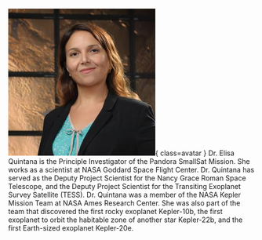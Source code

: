 ![Elisa Quintana](Quintana.jpg){ class=avatar }
Dr. Elisa Quintana is the Principle Investigator of the Pandora SmallSat Mission. She works as a scientist at NASA Goddard Space Flight Center. Dr. Quintana has served as the Deputy Project Scientist for the Nancy Grace Roman Space Telescope, and the Deputy Project Scientist for the Transiting Exoplanet Survey Satellite (TESS). Dr. Quintana was a member of the NASA Kepler Mission Team at NASA Ames Research Center. She was also part of the team that discovered the first rocky exoplanet Kepler-10b, the first exoplanet to orbit the habitable zone of another star Kepler-22b, and the first Earth-sized exoplanet Kepler-20e. 
